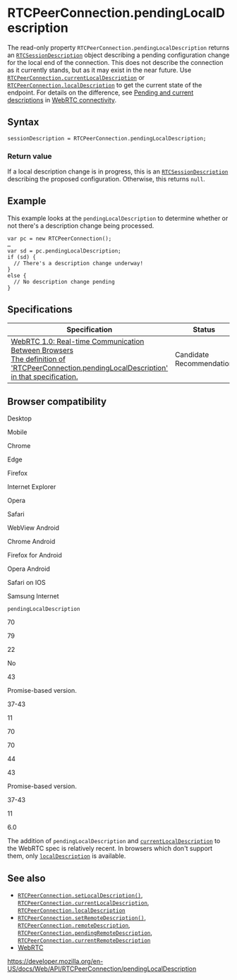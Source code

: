 RTCPeerConnection.pendingLocalDescription
=========================================

The read-only property `RTCPeerConnection.pendingLocalDescription` returns an [`RTCSessionDescription`](../rtcsessiondescription) object describing a pending configuration change for the local end of the connection. This does not describe the connection as it currently stands, but as it may exist in the near future. Use [`RTCPeerConnection.currentLocalDescription`](currentlocaldescription) or [`RTCPeerConnection.localDescription`](localdescription) to get the current state of the endpoint. For details on the difference, see [Pending and current descriptions](#) in [WebRTC connectivity](../webrtc_api/connectivity).

Syntax
------

    sessionDescription = RTCPeerConnection.pendingLocalDescription;

### Return value

If a local description change is in progress, this is an [`RTCSessionDescription`](../rtcsessiondescription) describing the proposed configuration. Otherwise, this returns `null`.

Example
-------

This example looks at the `pendingLocalDescription` to determine whether or not there's a description change being processed.

    var pc = new RTCPeerConnection();
    …
    var sd = pc.pendingLocalDescription;
    if (sd) {
      // There's a description change underway!
    }
    else {
      // No description change pending
    }

Specifications
--------------

<table><thead><tr class="header"><th>Specification</th><th>Status</th><th>Comment</th></tr></thead><tbody><tr class="odd"><td><a href="https://w3c.github.io/webrtc-pc/#dom-peerconnection-pendinglocaldesc">WebRTC 1.0: Real-time Communication Between Browsers<br />
<span class="small">The definition of 'RTCPeerConnection.pendingLocalDescription' in that specification.</span></a></td><td><span class="spec-cr">Candidate Recommendation</span></td><td>Initial specification.</td></tr></tbody></table>

Browser compatibility
---------------------

Desktop

Mobile

Chrome

Edge

Firefox

Internet Explorer

Opera

Safari

WebView Android

Chrome Android

Firefox for Android

Opera Android

Safari on IOS

Samsung Internet

`pendingLocalDescription`

70

79

22

No

43

Promise-based version.

37-43

11

70

70

44

43

Promise-based version.

37-43

11

6.0

The addition of `pendingLocalDescription` and [`currentLocalDescription`](currentlocaldescription) to the WebRTC spec is relatively recent. In browsers which don't support them, only [`localDescription`](localdescription) is available.

See also
--------

-   [`RTCPeerConnection.setLocalDescription()`](setlocaldescription), [`RTCPeerConnection.currentLocalDescription`](currentlocaldescription), [`RTCPeerConnection.localDescription`](localdescription)
-   [`RTCPeerConnection.setRemoteDescription()`](setremotedescription), [`RTCPeerConnection.remoteDescription`](remotedescription), [`RTCPeerConnection.pendingRemoteDescription`](pendingremotedescription), [`RTCPeerConnection.currentRemoteDescription`](currentremotedescription)
-   [WebRTC](../webrtc_api)

<a href="https://developer.mozilla.org/en-US/docs/Web/API/RTCPeerConnection/pendingLocalDescription" class="_attribution-link">https://developer.mozilla.org/en-US/docs/Web/API/RTCPeerConnection/pendingLocalDescription</a>
